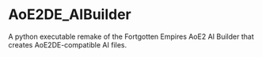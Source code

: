 # AoE2DE_AIBuilder
A python executable remake of the Fortgotten Empires AoE2 AI Builder that creates AoE2DE-compatible AI files.

